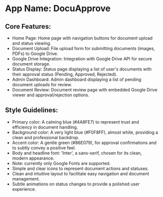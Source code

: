 # **App Name**: DocuApprove

## Core Features:

- Home Page: Home page with navigation buttons for document upload and status viewing.
- Document Upload: File upload form for submitting documents (images, PDFs) to Google Drive.
- Google Drive Integration: Integration with Google Drive API for secure document storage.
- Status Display: Status page displaying a list of user's documents with their approval status (Pending, Approved, Rejected).
- Admin Dashboard: Admin dashboard displaying a list of pending document uploads for review.
- Document Review: Document review page with embedded Google Drive viewer and approval/rejection options.

## Style Guidelines:

- Primary color: A calming blue (#4A8FE7) to represent trust and efficiency in document handling.
- Background color: A very light blue (#F0F8FF), almost white, providing a clean and professional backdrop.
- Accent color: A gentle green (#86E079), for approval confirmations and to subtly convey a positive feel.
- Body and headline font: 'Inter', a sans-serif, chosen for its clean, modern appearance.
- Note: currently only Google Fonts are supported.
- Simple and clear icons to represent document actions and statuses.
- Clean and intuitive layout to facilitate easy navigation and document management.
- Subtle animations on status changes to provide a polished user experience.
